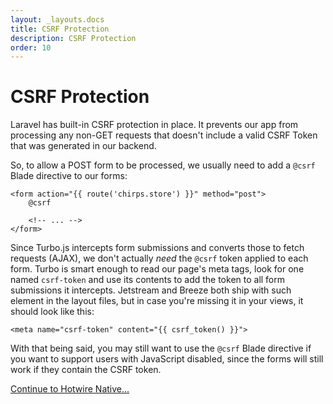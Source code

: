 ```yaml
---
layout: _layouts.docs
title: CSRF Protection
description: CSRF Protection
order: 10
---
```


# CSRF Protection

Laravel has built-in CSRF protection in place. It prevents our app from processing any non-GET requests that doesn't include a valid CSRF Token that was generated in our backend.

So, to allow a POST form to be processed, we usually need to add a `@csrf` Blade directive to our forms:

```blade
<form action="{{ route('chirps.store') }}" method="post">
    @csrf

    <!-- ... -->
</form>
```

Since Turbo.js intercepts form submissions and converts those to fetch requests (AJAX), we don't actually _need_ the `@csrf` token applied to each form. Turbo is smart enough to read our page's meta tags, look for one named `csrf-token` and use its contents to add the token to all form submissions it intercepts. Jetstream and Breeze both ship with such element in the layout files, but in case you're missing it in your views, it should look like this:

```blade
<meta name="csrf-token" content="{{ csrf_token() }}">
```

With that being said, you may still want to use the `@csrf` Blade directive if you want to support users with JavaScript disabled, since the forms will still work if they contain the CSRF token.

[Continue to Hotwire Native...](/docs/{{version}}/hotwire-native)
